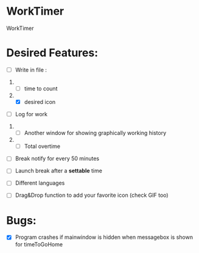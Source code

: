 # WorkTimer
WorkTimer

# Desired Features:
- [ ] Write in file : 
1. - [ ] time to count
2. - [x] desired icon
- [ ] Log for work
1. - [ ] Another window for showing graphically working history
2. - [ ] Total overtime
- [ ] Break notify for every 50 minutes
- [ ] Launch break after a **settable** time
- [ ] Different languages 
- [ ] Drag&Drop function to add your favorite icon (check GIF too)


# Bugs:
- [x] Program crashes if mainwindow is hidden when messagebox is shown for timeToGoHome
